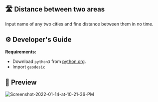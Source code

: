 ## 🛣 Distance between two areas
Input name of any two cities and fine distance between them in no time.

## ⚙️ Developer's Guide
**️Requirements:**
* Download `python3` from [python.org](https://www.python.org/downloads/).
* Import `geodesic`

## 📄 Preview
<img src="https://i.ibb.co/3BMhhZD/Screenshot-2022-01-14-at-10-21-36-PM.png" alt="Screenshot-2022-01-14-at-10-21-36-PM" border="0">

